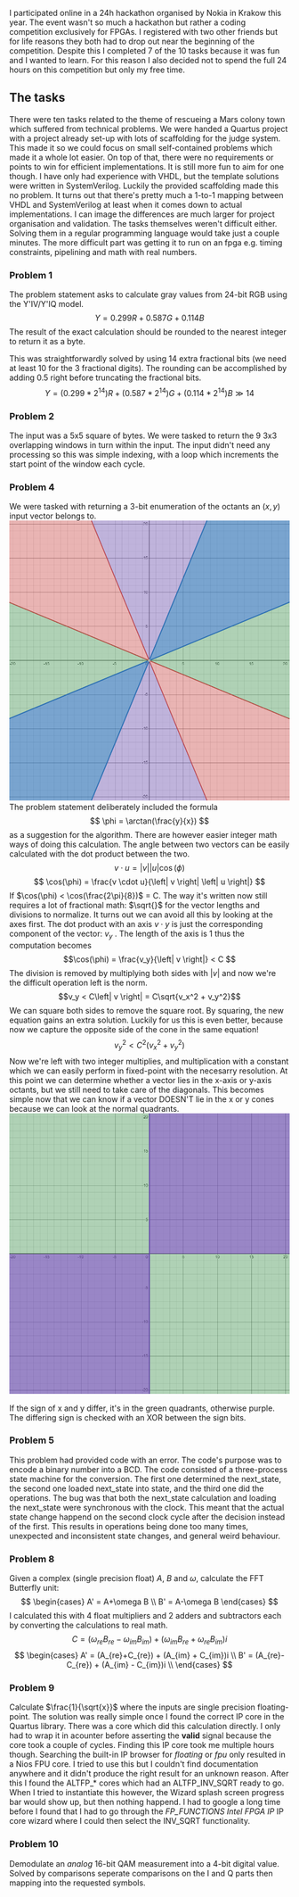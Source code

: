 I participated online in a 24h hackathon organised by Nokia in Krakow this year. The event wasn't so much a hackathon but rather a coding competition exclusively for FPGAs.
I registered with two other friends but for life reasons they both had to drop out near the beginning of the competition. Despite this I completed 7 of the 10 tasks because it was fun and I wanted to learn. For this reason I also decided not to spend the full 24 hours on this competition but only my free time.

## The tasks
There were ten tasks related to the theme of rescueing a Mars colony town which suffered from technical problems. We were handed a Quartus project with a project already set-up with lots of scaffolding for the judge system. This made it so we could focus on small self-contained problems which made it a whole lot easier. On top of that, there were no requirements or points to win for efficient implementations. It is still more fun to aim for one though.
I have only had experience with VHDL, but the template solutions were written in SystemVerilog. Luckily the provided scaffolding made this no problem. It turns out that there's pretty much a 1-to-1 mapping between VHDL and SystemVerilog at least when it comes down to actual implementations. I can image the differences are much larger for project organisation and validation. 
The tasks themselves weren't difficult either. Solving them in a regular programming language would take just a couple minutes. The more difficult part was getting it to run on an fpga e.g. timing constraints, pipelining and math with real numbers.

### Problem 1
The problem statement asks to calculate gray values from 24-bit RGB using the Y'IV/Y'IQ model.
$$ Y = 0.299R + 0.587G + 0.114B $$
The result of the exact calculation should be rounded to the nearest integer to return it as a byte.

This was straightforwardly solved by using 14 extra fractional bits (we need at least 10 for the 3 fractional digits). The rounding can be accomplished by adding $0.5$ right before truncating the fractional bits.
$$ Y = (0.299*2^{14})R + (0.587*2^{14})G +(0.114*2^{14})B\gg 14 $$

### Problem 2
The input was a 5x5 square of bytes. We were tasked to return the 9 3x3 overlapping windows in turn within the input.
The input didn't need any processing so this was simple indexing, with a loop which increments the start point of the window each cycle.

### Problem 4
We were tasked with returning a 3-bit enumeration of the octants an $(x, y)$ input vector belongs to.  
![Octants](readme/octants.png "Task octants")
The problem statement deliberately included the formula
$$ \phi = \arctan(\frac{y}{x})  $$
as a suggestion for the algorithm. There are however easier integer math ways of doing this calculation.
The angle between two vectors can be easily calculated with the dot product between the two.
$$ v \cdot u = \left| v \right| \left| u \right| \cos(\phi) $$
$$ \cos(\phi) = \frac{v \cdot u}{\left| v \right| \left| u \right|} $$
If $\cos(\phi) < \cos(\frac{2\pi}{8})$ = C. 
The way it's written now still requires a lot of fractional math: $\sqrt{}$ for the vector lengths and divisions to normalize. It turns out we can avoid all this by looking at the axes first.
The dot product with an axis $v \cdot y$ is just the corresponding component of the vector: $v_y$ . The length of the axis is $1$ thus the computation becomes
$$\cos(\phi) = \frac{v_y}{\left| v \right|} < C $$
The division is removed by multiplying both sides with $\left|v\right|$ and now we're the difficult operation left is the norm.
$$v_y < C\left| v \right| = C\sqrt{v_x^2 + v_y^2}$$
We can square both sides to remove the square root. By squaring, the new equation gains an extra solution. Luckily for us this is even better, because now we capture the opposite side of the cone in the same equation!
$$v_y^2 < C^2(v_x^2 + v_y^2)$$
Now we're left with two integer multiplies, and multiplication with a constant which we can easily perform in fixed-point with the necesarry resolution.
At this point we can determine whether a vector lies in the x-axis or y-axis octants, but we still need to take care of the diagonals. This becomes simple now that we can know if a vector DOESN'T lie in the x or y cones because we can look at the normal quadrants.
![Quadrants](readme/quadrants.png "Task quadrants")

If the sign of x and y differ, it's in the green quadrants, otherwise purple. The differing sign is checked with an XOR between the sign bits. 

### Problem 5
This problem had provided code with an error. The code's purpose was to encode a binary number into a BCD.
The code consisted of a three-process state machine for the conversion. The first one determined the next_state, the second one loaded next_state into state, and the third one did the operations.
The bug was that both the next_state calculation and loading the next_state were synchronous with the clock. This meant that the actual state change happend on the second clock cycle after the decision instead of the first. This results in operations being done too many times, unexpected and inconsistent state changes, and general weird behaviour.

### Problem 8
Given a complex (single precision float) $A$, $B$ and $\omega$, calculate the FFT Butterfly unit:
$$ \begin{cases}
A' = A+\omega B \\
B' = A-\omega B
\end{cases}
$$
I calculated this with 4 float multipliers and 2 adders and subtractors each by converting the calculations to real math.
$$
C = (\omega_{re}B_{re} - \omega_{im}B_{im}) + (\omega_{im}B_{re} + \omega_{re}B_{im})i
$$
$$
\begin{cases}
A' = (A_{re}+C_{re}) + (A_{im} + C_{im})i \\
B' = (A_{re}-C_{re}) + (A_{im} - C_{im})i \\
\end{cases}
$$

### Problem 9
Calculate $\frac{1}{\sqrt{x}}$ where the inputs are single precision floating-point. The solution was really simple once I found the correct IP core in the Quartus library. There was a core which did this calculation directly. I only had to wrap it in acounter before asserting the **valid** signal because the core took a couple of cycles.
Finding this IP core took me multiple hours though. Searching the built-in IP browser for _floating_ or  _fpu_ only resulted in a Nios FPU core. I tried to use this but I couldn't find documentation anywhere and it didn't produce the right result for an unknown reason. After this I found the ALTFP_\* cores which had an ALTFP_INV_SQRT ready to go. When I tried to instantiate this however, the Wizard splash screen progress bar would show up, but then nothing happend. I had to google a long time before I found that I had to go through the *FP_FUNCTIONS Intel FPGA IP* IP core wizard where I could then select the INV_SQRT functionality.

### Problem 10
Demodulate an _analog_ 16-bit QAM measurement into a 4-bit digital value. Solved by comparisons seperate comparisons on the I and Q parts then mapping into the requested symbols.